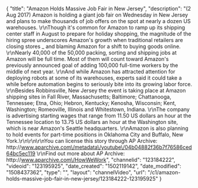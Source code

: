 {
    "title": "Amazon Holds Massive Job Fair in New Jersey",
    "description": "(2 Aug 2017) Amazon is holding a giant job fair on Wednesday in New Jersey and plans to make thousands of job offers on the spot at nearly a dozen US warehouses. \r\nThough it's common for Amazon to ramp up its shipping center staff in August to prepare for holiday shopping, the magnitude of the hiring spree underscores Amazon's growth when traditional retailers are closing stores _ and blaming Amazon for a shift to buying goods online. \r\nNearly 40,000 of the 50,000 packing, sorting and shipping jobs at Amazon will be full time. Most of them will count toward Amazon's previously announced goal of adding 100,000 full-time workers by the middle of next year. \r\nAnd while Amazon has attracted attention for deploying robots at some of its warehouses, experts said it could take a while before automation begins to seriously bite into its growing labor force. \r\nBesides Robbinsville, New Jersey the event is taking place at Amazon shipping sites in Fall River, Massachusetts; Baltimore; Chattanooga, Tennessee; Etna, Ohio; Hebron, Kentucky; Kenosha, Wisconsin; Kent, Washington;  Romeoville, Illinois and Whitestown, Indiana. \r\nThe company is advertising starting wages that range from 11.50 US dollars an hour at the Tennessee location to 13.75 US dollars an hour at the Washington site, which is near Amazon's Seattle headquarters. \r\nAmazon is also planning to hold events for part-time positions in Oklahoma City and Buffalo, New York.\r\n\r\n\r\nYou can license this story through AP Archive: http:\/\/www.aparchive.com\/metadata\/youtube\/04b04882f36b7f76586ced64bc5ec119 \r\nFind out more about AP Archive: http:\/\/www.aparchive.com\/HowWeWork",
    "channelid": "123184222",
    "videoid": "123195925",
    "date_created": "1502119142",
    "date_modified": "1508437362",
    "type": "",
    "layout": "channelVideo",
    "url": "\/c1\/amazon-holds-massive-job-fair-in-new-jersey\/123184222-123195925"
}